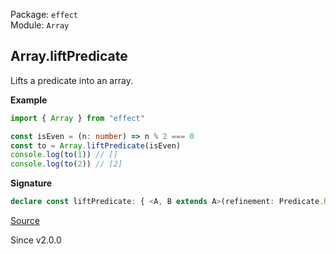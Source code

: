 Package: `effect`<br />
Module: `Array`<br />

## Array.liftPredicate

Lifts a predicate into an array.

**Example**

```ts
import { Array } from "effect"

const isEven = (n: number) => n % 2 === 0
const to = Array.liftPredicate(isEven)
console.log(to(1)) // []
console.log(to(2)) // [2]
```

**Signature**

```ts
declare const liftPredicate: { <A, B extends A>(refinement: Predicate.Refinement<A, B>): (a: A) => Array<B>; <A>(predicate: Predicate.Predicate<A>): <B extends A>(b: B) => Array<B>; }
```

[Source](https://github.com/Effect-TS/effect/tree/main/packages/effect/src/Array.ts#L2730)

Since v2.0.0